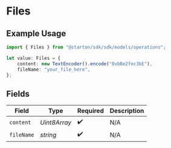 # Files

## Example Usage

```typescript
import { Files } from "@starton/sdk/sdk/models/operations";

let value: Files = {
    content: new TextEncoder().encode("0xbBe2fec3bE"),
    fileName: "your_file_here",
};
```

## Fields

| Field              | Type               | Required           | Description        |
| ------------------ | ------------------ | ------------------ | ------------------ |
| `content`          | *Uint8Array*       | :heavy_check_mark: | N/A                |
| `fileName`         | *string*           | :heavy_check_mark: | N/A                |